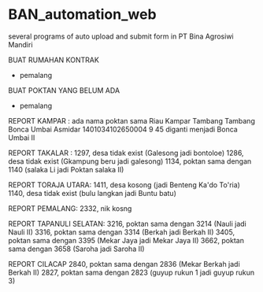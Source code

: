 # BAN_automation_web

several programs of auto upload and submit form in PT Bina Agrosiwi Mandiri

BUAT RUMAHAN KONTRAK

- pemalang

BUAT POKTAN YANG BELUM ADA

- pemalang

REPORT KAMPAR :
ada nama poktan sama
Riau Kampar Tambang Tambang Bonca Umbai Asmidar 1401034102650004 9 45
diganti menjadi Bonca Umbai II

REPORT TAKALAR :
1297, desa tidak exist (Galesong jadi bontoloe)
1286, desa tidak exist (Gkampung beru jadi galesong)
1134, poktan sama dengan 1140 (salaka Li jadi Poktan salaka II)

REPORT TORAJA UTARA:
1411, desa kosong (jadi Benteng Ka'do To'ria)
1140, desa tidak exist (bulu langkan jadi Buntu batu)

REPORT PEMALANG:
2332, nik kosng

REPORT TAPANULI SELATAN:
3216, poktan sama dengan 3214 (Nauli jadi Nauli II)
3316, poktan sama dengan 3314 (Berkah jadi Berkah II)
3405, poktan sama dengan 3395 (Mekar Jaya jadi Mekar Jaya II)
3662, poktan sama dengan 3658 (Saroha jadi Saroha II)

REPORT CILACAP
2840, poktan sama dengan 2836 (Mekar Berkah jadi Berkah II)
2827, poktan sama dengan 2823 (guyup rukun 1 jadi guyup rukun 3)
